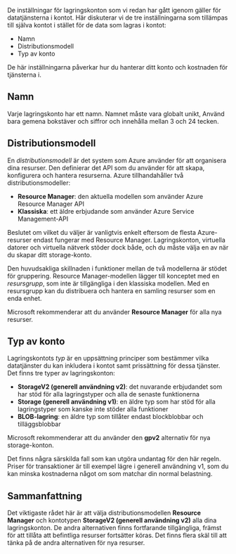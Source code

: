 De inställningar för lagringskonton som vi redan har gått igenom gäller för datatjänsterna i kontot. Här diskuterar vi de tre inställningarna som tillämpas till själva kontot i stället för de data som lagras i kontot:

- Namn
- Distributionsmodell
- Typ av konto

De här inställningarna påverkar hur du hanterar ditt konto och kostnaden för tjänsterna i.

## <a name="name"></a>Namn

Varje lagringskonto har ett namn. Namnet måste vara globalt unikt, Använd bara gemena bokstäver och siffror och innehålla mellan 3 och 24 tecken.

## <a name="deployment-model"></a>Distributionsmodell

En _distributionsmodell_ är det system som Azure använder för att organisera dina resurser. Den definierar det API som du använder för att skapa, konfigurera och hantera resurserna. Azure tillhandahåller två distributionsmodeller:

- **Resource Manager**: den aktuella modellen som använder Azure Resource Manager API
- **Klassiska**: ett äldre erbjudande som använder Azure Service Management-API

Beslutet om vilket du väljer är vanligtvis enkelt eftersom de flesta Azure-resurser endast fungerar med Resource Manager. Lagringskonton, virtuella datorer och virtuella nätverk stöder dock både, och du måste välja en av när du skapar ditt storage-konto.

Den huvudsakliga skillnaden i funktioner mellan de två modellerna är stödet för gruppering. Resource Manager-modellen lägger till konceptet med en _resursgrupp_, som inte är tillgängliga i den klassiska modellen. Med en resursgrupp kan du distribuera och hantera en samling resurser som en enda enhet.

Microsoft rekommenderar att du använder **Resource Manager** för alla nya resurser.

## <a name="account-kind"></a>Typ av konto

Lagringskontots _typ_ är en uppsättning principer som bestämmer vilka datatjänster du kan inkludera i kontot samt prissättning för dessa tjänster. Det finns tre typer av lagringskonton:

- **StorageV2 (generell användning v2)**: det nuvarande erbjudandet som har stöd för alla lagringstyper och alla de senaste funktionerna
- **Storage (generell användning v1)**: en äldre typ som har stöd för alla lagringstyper som kanske inte stöder alla funktioner
- **BLOB-lagring**: en äldre typ som tillåter endast blockblobbar och tilläggsblobbar

Microsoft rekommenderar att du använder den **gpv2** alternativ för nya storage-konton.

Det finns några särskilda fall som kan utgöra undantag för den här regeln. Priser för transaktioner är till exempel lägre i generell användning v1, som du kan minska kostnaderna något om som matchar din normal belastning.

## <a name="summary"></a>Sammanfattning

Det viktigaste rådet här är att välja distributionsmodellen **Resource Manager** och kontotypen **StorageV2 (generell användning v2)** alla dina lagringskonton. De andra alternativen finns fortfarande tillgängliga, främst för att tillåta att befintliga resurser fortsätter köras. Det finns flera skäl till att tänka på de andra alternativen för nya resurser.